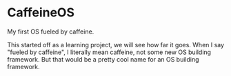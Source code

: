 # CaffeineOS
My first OS fueled by caffeine.  

This started off as a learning project, we will see how far it goes.
When I say "fueled by caffeine", I literally mean caffeine, not some new OS building framework. But that would be a pretty cool name for an OS building framework.
